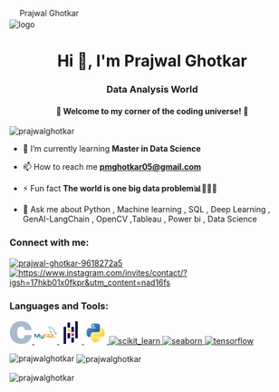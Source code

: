 <marquee direction="right" > Prajwal Ghotkar </marquee>
![logo](https://images.squarespace-cdn.com/content/v1/5eea681ba10cc5139559fcca/99933882-3dea-4096-a207-835d29abc1e6/Humans+vs+AI.png?format=1500w)
<h1 align="center">Hi 👋, I'm Prajwal Ghotkar</h1>
<h3 align="center">Data Analysis World</h3>
<h4 align="center">🌟 Welcome to my corner of the coding universe! 🌟 </h4>
<p align="left"> <img src="https://komarev.com/ghpvc/?username=prajwalghotkar&label=Profile%20views&color=0e75b6&style=flat" alt="prajwalghotkar" /> </p>

- 🌱 I’m currently learning **Master in Data Science** 

- 📫 How to reach me **pmghotkar05@gmail.com**

- ⚡ Fun fact **The world is one big data problem📊👨🏻‍💻**

- 💬 Ask me about Python , Machine learning , SQL , Deep Learning , GenAI-LangChain , OpenCV ,Tableau , Power bi , Data Science 

<h3 align="left">Connect with me:</h3>
<p align="left">
<a href="https://linkedin.com/in/prajwal-ghotkar-9618272a5" target="blank"><img align="center" src="https://raw.githubusercontent.com/rahuldkjain/github-profile-readme-generator/master/src/images/icons/Social/linked-in-alt.svg" alt="prajwal-ghotkar-9618272a5" height="30" width="40" /></a>
<a href="https://instagram.com/https://www.instagram.com/invites/contact/?igsh=17hkb01x0fkpr&utm_content=nad16fs" target="blank"><img align="center" src="https://raw.githubusercontent.com/rahuldkjain/github-profile-readme-generator/master/src/images/icons/Social/instagram.svg" alt="https://www.instagram.com/invites/contact/?igsh=17hkb01x0fkpr&utm_content=nad16fs" height="30" width="40" /></a>
</p>

<h3 align="left">Languages and Tools:</h3>
<p align="left"> <a href="https://www.cprogramming.com/" target="_blank" rel="noreferrer"> <img src="https://raw.githubusercontent.com/devicons/devicon/master/icons/c/c-original.svg" alt="c" width="40" height="40"/> </a> <a href="https://www.mysql.com/" target="_blank" rel="noreferrer"> <img src="https://raw.githubusercontent.com/devicons/devicon/master/icons/mysql/mysql-original-wordmark.svg" alt="mysql" width="40" height="40"/> </a> <a href="https://pandas.pydata.org/" target="_blank" rel="noreferrer"> <img src="https://raw.githubusercontent.com/devicons/devicon/2ae2a900d2f041da66e950e4d48052658d850630/icons/pandas/pandas-original.svg" alt="pandas" width="40" height="40"/> </a> <a href="https://www.python.org" target="_blank" rel="noreferrer"> <img src="https://raw.githubusercontent.com/devicons/devicon/master/icons/python/python-original.svg" alt="python" width="40" height="40"/> </a> <a href="https://scikit-learn.org/" target="_blank" rel="noreferrer"> <img src="https://upload.wikimedia.org/wikipedia/commons/0/05/Scikit_learn_logo_small.svg" alt="scikit_learn" width="40" height="40"/> </a> <a href="https://seaborn.pydata.org/" target="_blank" rel="noreferrer"> <img src="https://seaborn.pydata.org/_images/logo-mark-lightbg.svg" alt="seaborn" width="40" height="40"/> </a> <a href="https://www.tensorflow.org" target="_blank" rel="noreferrer"> <img src="https://www.vectorlogo.zone/logos/tensorflow/tensorflow-icon.svg" alt="tensorflow" width="40" height="40"/> </a> </p>

<p><img align="left" src="https://github-readme-stats.vercel.app/api/top-langs?username=prajwalghotkar&show_icons=true&locale=en&layout=compact" alt="prajwalghotkar" /></p>

<p>&nbsp;<img align="center" src="https://github-readme-stats.vercel.app/api?username=prajwalghotkar&show_icons=true&locale=en" alt="prajwalghotkar" /></p>

<p><img align="center" src="https://github-readme-streak-stats.herokuapp.com/?user=prajwalghotkar&" alt="prajwalghotkar" /></p>

